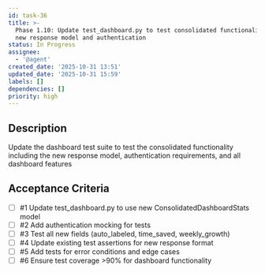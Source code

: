 ```yaml
---
id: task-36
title: >-
  Phase 1.10: Update test_dashboard.py to test consolidated functionality with
  new response model and authentication
status: In Progress
assignee:
  - '@agent'
created_date: '2025-10-31 13:51'
updated_date: '2025-10-31 15:59'
labels: []
dependencies: []
priority: high
---
```


## Description

<!-- SECTION:DESCRIPTION:BEGIN -->
Update the dashboard test suite to test the consolidated functionality including the new response model, authentication requirements, and all dashboard features
<!-- SECTION:DESCRIPTION:END -->

## Acceptance Criteria
<!-- AC:BEGIN -->
- [ ] #1 Update test_dashboard.py to use new ConsolidatedDashboardStats model
- [ ] #2 Add authentication mocking for tests
- [ ] #3 Test all new fields (auto_labeled, time_saved, weekly_growth)
- [ ] #4 Update existing test assertions for new response format
- [ ] #5 Add tests for error conditions and edge cases
- [ ] #6 Ensure test coverage >90% for dashboard functionality
<!-- AC:END -->
